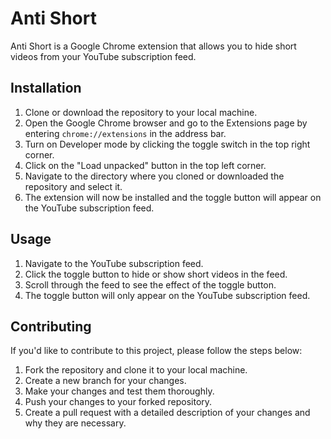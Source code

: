 # Anti Short

Anti Short is a Google Chrome extension that allows you to hide short videos from your YouTube subscription feed.

## Installation

1. Clone or download the repository to your local machine.
2. Open the Google Chrome browser and go to the Extensions page by entering `chrome://extensions` in the address bar.
3. Turn on Developer mode by clicking the toggle switch in the top right corner.
4. Click on the "Load unpacked" button in the top left corner.
5. Navigate to the directory where you cloned or downloaded the repository and select it.
6. The extension will now be installed and the toggle button will appear on the YouTube subscription feed.

## Usage

1. Navigate to the YouTube subscription feed.
2. Click the toggle button to hide or show short videos in the feed.
3. Scroll through the feed to see the effect of the toggle button.
4. The toggle button will only appear on the YouTube subscription feed.

## Contributing

If you'd like to contribute to this project, please follow the steps below:

1. Fork the repository and clone it to your local machine.
2. Create a new branch for your changes.
3. Make your changes and test them thoroughly.
4. Push your changes to your forked repository.
5. Create a pull request with a detailed description of your changes and why they are necessary.


